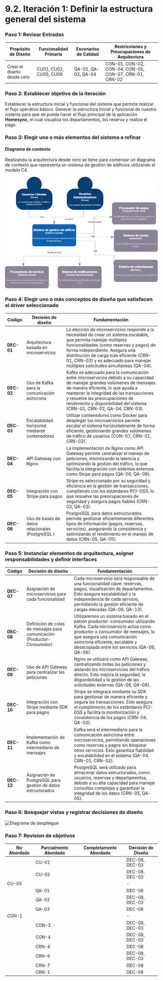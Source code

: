 # 9.2. Iteración 1: Definir la estructura general del sistema

### Paso 1: Revisar Entradas

| **Propósito de Diseño**     | **Funcionalidad Primaria**     | **Escenarios de Calidad**       | **Restricciones y Preocupaciones de Arquitectura**      |
|-----------------------------|--------------------------------|---------------------------------|-------------------------------------------------------|
| Crear el diseño desde cero  | CU01, CU02, CU05, CU06      | QA-01, QA-02, QA-04          | CON-01, CON-02, CON-04, CON-05, CON-07, CRN-01, CRN-02 |

### Paso 2: Establecer objetivo de la iteración

Establecer la estructura inicial y funcional del sistema que permita realizar el flujo operativo básico. Generar la estructura inicial y funcional de nuestro sistema para que se pueda hacer el flujo principal de la aplicación **Homesync**, el cual visualiza los departamentos, los reserva y realiza el pago.

### Paso 3: Elegir uno o más elementos del sistema a refinar

#### Diagrama de contexto

Realizando la arquitectura desde cero se tiene para comenzar un diagrama de contexto que representa un sistema de gestión de edificios utilizando el modelo C4.

![Diagrama de contexto](contexto.png)

### Paso 4: Elegir uno o más conceptos de diseño que satisfacen el driver seleccionado

| Código  | Decisión de diseño                                              | Fundamentación                                                                                                                                                                                   |
|---------|-----------------------------------------------------------------|--------------------------------------------------------------------------------------------------------------------------------------------------------------------------------------------------|
| **DEC-01**  | Arquitectura basada en microservicios                            | La elección de microservicios responde a la necesidad de crear un sistema escalable, que permita manejar múltiples funcionalidades (como reservas y pagos) de forma independiente. Asegura una distribución de carga más eficiente (CRN-01, CRN-02) y es adecuado para manejar múltiples solicitudes simultáneas (QA-04).                                                                 |
| **DEC-02**  | Uso de Kafka para la comunicación asíncrona                     | Kafka es adecuado para la comunicación entre microservicios debido a su capacidad de manejar grandes volúmenes de mensajes de manera eficiente, lo que ayuda a mantener la integridad de las transacciones y resuelve las preocupaciones de rendimiento y disponibilidad del sistema (CRN-01, CRN-02, QA-04, CRN-03).                            |
| **DEC-03**  | Escalabilidad horizontal mediante contenedores                   | Utilizar contenedores como Docker para desplegar los microservicios permite escalar el sistema horizontalmente de forma eficiente, gestionando grandes volúmenes de tráfico de usuarios (CON-07, CRN-01, CRN-02).                                       |
| **DEC-04**  | API Gateway con Nginx                                           | La implementación de Nginx como API Gateway permite centralizar el manejo de peticiones, minimizando la latencia y optimizando la gestión del tráfico, lo que facilita la integración con sistemas externos como Stripe para pagos (QA-08, QA-06).                                                                                                                                                                  |
| **DEC-05**  | Integración con Stripe para pagos                               | Stripe es seleccionado por su seguridad y eficiencia en la gestión de transacciones, cumpliendo con los estándares PCI-DSS, lo que resuelve las preocupaciones de seguridad y asegura pagos fiables (CRN-03, QA-03).                                                                                         |
| **DEC-06**  | Uso de bases de datos relacionales (PostgreSQL ) | PostgreSQL para datos estructurados permite gestionar eficientemente diferentes tipos de información (pagos, reservas, servicios), asegurando la consistencia y optimizando el rendimiento en el manejo de datos (CRN-05, QA-05).                             |



### Paso 5: Instanciar elementos de arquitectura, asignar responsabilidades y definir interfaces

| Código  | Decisión de diseño                                              | Fundamentación                                                                                                                                                                                   |
|---------|-----------------------------------------------------------------|--------------------------------------------------------------------------------------------------------------------------------------------------------------------------------------------------|
| **DEC-07**  | Asignación de microservicios para cada funcionalidad             | Cada microservicio será responsable de una funcionalidad clave: reservas, pagos, visualización de departamentos. Esto asegura escalabilidad y la independencia de cada servicio, permitiendo la gestión eficiente de cargas elevadas (QA-06, QA-13).                                 |
| **DEC-08**  | Definición de colas de mensajes para comunicación (Productor-Consumidor) | Utilizaremos un sistema basado en el patrón productor-consumidor utilizando Kafka. Cada microservicio actúa como productor o consumidor de mensajes, lo que asegura una comunicación asíncrona eficiente, escalable y desacoplada entre los servicios (QA-06, QA-08).                           |
| **DEC-09**  | Uso de API Gateway para centralizar las peticiones               | Nginx se utilizará como API Gateway, centralizando todas las peticiones y aislando los microservicios del tráfico directo. Esto mejora la seguridad, la disponibilidad y la gestión de las solicitudes externas (QA-06, QA-08).                                           |
| **DEC-10**  | Integración con Stripe mediante SDK para pagos                   | Stripe se integrará mediante su SDK para gestionar de manera eficiente y segura las transacciones. Esto asegura el cumplimiento de los estándares PCI-DSS y facilita la monitorización y consistencia de los pagos (CRN-04, QA-03).                               |
| **DEC-11**  | Implementación de Kafka como intermediario de mensajes           | Kafka será el intermediario para la comunicación asíncrona entre microservicios, permitiendo operaciones como reservas y pagos sin bloquear otros servicios. Esto garantiza fiabilidad y escalabilidad en el sistema (QA-04, CRN-01, CRN-02).                                 |
| **DEC-12**  | Asignación de PostgreSQL para gestión de datos estructurados     | PostgreSQL será utilizado para almacenar datos estructurados, como usuarios, reservas y departamentos, debido a su alta capacidad para manejar consultas complejas y garantizar la integridad de los datos (CRN-05, QA-05).                                         |





### Paso 6: Bosquejar vistas y registrar decisiones de diseño

![Diagrama de despliegue](https://github.com/user-attachments/assets/0b12ace1-4203-45fa-ae31-72ab21e80414)


### Paso 7: Revision de objetivos

| **No Abordado** | **Parcialmente Abordado** | **Completamente Abordado** | **Decisión de Diseño**  |
|------------------|---------------------------|----------------------------|-------------------------|
|                  | CU-01                     |                            | DEC-08, DEC-03          |
|                  | CU-02                     |                            | DEC-08, DEC-03          |
| CU-03            |                           |                            | -                       |
|                  | QA-01                     |                            | DEC-08                  |
|                  | QA-02                     |                            | DEC-08, DEC-03          |
|                  | QA-03                     |                            | DEC-08                  |
| CON-1            |                           |                            | -                       |
|                  | CON-3                     |                            | DEC-08, DEC-03          |
|                  | CON-4                     |                            | DEC-08, DEC-03          |
|                  | CRN-4                     |                            | DEC-08                  |
|                  | CRN-6                     |                            | DEC-08, DEC-03          |
|                  | CRN-7                     |                            | DEC-08                  |
|                  | CRN-1                     |                            | DEC-08                  |
